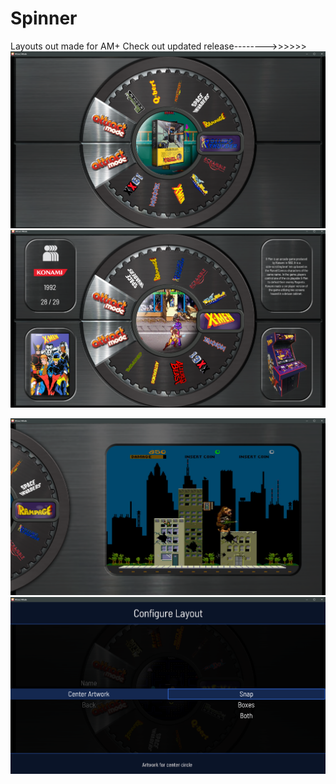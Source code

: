 # Spinner
Layouts out made for AM+  Check out updated release-------->>>>>>
![image alt](https://github.com/Tankman3737/Spinner/blob/a600f82fc6aad29116c8f4b63e945067dfc653d7/Spin.png)
![image alt](https://github.com/Tankman3737/Spinner/blob/83d62cc8a4363bfd395c4cafbf4a7255ba3279a2/spin5.png)





![image alt](https://github.com/Tankman3737/Spinner/blob/4540c749df75e416acf38c36365ecb8840f434db/spin3.png)
![image alt](https://github.com/Tankman3737/Spinner/blob/30b1bcd7cc036a302d2aced0fd0de178858fcfbd/spin4.png)
